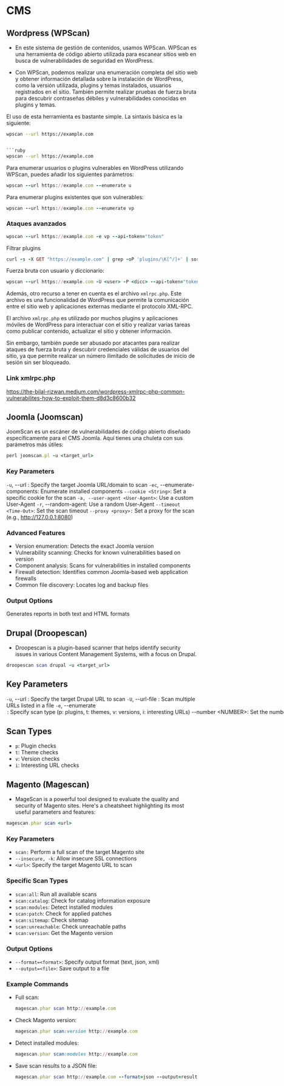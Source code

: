 # CMS


## Wordpress (WPScan)

- En este sistema de gestión de contenidos, usamos WPScan. WPScan es una herramienta de código abierto utilizada para escanear sitios web en busca de vulnerabilidades de seguridad en WordPress.

- Con WPScan, podemos realizar una enumeración completa del sitio web y obtener información detallada sobre la instalación de WordPress, como la versión utilizada, plugins y temas instalados,  usuarios registrados en el sitio. También permite realizar pruebas de fuerza bruta para descubrir contraseñas débiles y vulnerabilidades conocidas en plugins y temas.

El uso de esta herramienta es bastante simple. La sintaxis básica es la siguiente:

```bash
wpscan --url https://example.com


```ruby
wpscan --url https://example.com
```

Para enumerar usuarios o plugins vulnerables en WordPress utilizando WPScan, puedes añadir los siguientes parámetros:

```ruby
wpscan --url https://example.com --enumerate u
```

Para enumerar plugins existentes que son vulnerables:

```ruby
wpscan --url https://example.com --enumerate vp
```

### Ataques avanzados

```ruby
wpscan --url https://example.com -e vp --api-token="token"

```

Filtrar plugins
```ruby
curl -s -X GET "https://example.com" | grep -oP 'plugins/\K[^/]+' | sort -u
```

Fuerza bruta con usuario y diccionario:

```ruby
wpscan --url https://example.com -U <user> -P <dicc> --api-token="token"
```

Además, otro recurso a tener en cuenta es el archivo `xmlrpc.php`. Este archivo es una funcionalidad de WordPress que permite la comunicación entre el sitio web y aplicaciones externas mediante el protocolo XML-RPC.

El archivo `xmlrpc.php` es utilizado por muchos plugins y aplicaciones móviles de WordPress para interactuar con el sitio y realizar varias tareas como publicar contenido, actualizar el sitio y obtener información.

Sin embargo, también puede ser abusado por atacantes para realizar ataques de fuerza bruta y descubrir credenciales válidas de usuarios del sitio, ya que permite realizar un número ilimitado de solicitudes de inicio de sesión sin ser bloqueado.

### Link xmlrpc.php

https://the-bilal-rizwan.medium.com/wordpress-xmlrpc-php-common-vulnerabilites-how-to-exploit-them-d8d3c8600b32


## Joomla (Joomscan)

JoomScan es un escáner de vulnerabilidades de código abierto diseñado específicamente para el CMS Joomla. Aquí tienes una chuleta con sus parámetros más útiles:

```ruby
perl joomscan.pl -u <target_url>
```
### Key Parameters

`-u`, --url <URL>: Specify the target Joomla URL/domain to scan
`-ec`, --enumerate-components: Enumerate installed components
`--cookie <String>`: Set a specific cookie for the scan
`-a, --user-agent <User-Agent>`: Use a custom User-Agent
`-r`, --random-agent: Use a random User-Agent
`--timeout <Time-Out>`: Set the scan timeout
`--proxy <proxy>:` Set a proxy for the scan (e.g., http://127.0.0.1:8080)

### Advanced Features
- Version enumeration: Detects the exact Joomla version
- Vulnerability scanning: Checks for known vulnerabilities based on version
- Component analysis: Scans for vulnerabilities in installed components
- Firewall detection: Identifies common Joomla-based web application firewalls
- Common file discovery: Locates log and backup files

### Output Options
Generates reports in both text and HTML formats

## Drupal (Droopescan)

- Droopescan is a plugin-based scanner that helps identify security issues in various Content Management Systems, with a focus on Drupal.

```ruby
droopescan scan drupal -u <target_url>
```

## Key Parameters
`-u`, --url <URL>: Specify the target Drupal URL to scan
`-U`, --url-file <FILE>: Scan multiple URLs listed in a file
`-e`, --enumerate <OPTION>: Specify scan type (p: plugins, t: themes, v: versions, i: interesting URLs)
`--number <NUMBER>`: Set the number of requests to perform
`--threads <NUMBER>`: Set the number of threads for scanning (default: 4)

## Scan Types
- `p`: Plugin checks
- `t`: Theme checks
- `v`: Version checks
- `i`: Interesting URL checks

## Magento (Magescan)
- MageScan is a powerful tool designed to evaluate the quality and security of Magento sites. Here's a cheatsheet highlighting its most useful parameters and features:

```ruby
magescan.phar scan <url>
```

### Key Parameters
- `scan:` Perform a full scan of the target Magento site
- `--insecure, -k`: Allow insecure SSL connections
- `<url>`: Specify the target Magento URL to scan

### Specific Scan Types
- `scan:all`: Run all available scans
- `scan:catalog`: Check for catalog information exposure
- `scan:modules`: Detect installed modules
- `scan:patch`: Check for applied patches
- `scan:sitemap`: Check sitemap
- `scan:unreachable`: Check unreachable paths
- `scan:version`: Get the Magento version

### Output Options
- `--format=<format>`: Specify output format (text, json, xml)
- `--output=<file>`: Save output to a file

### Example Commands
- Full scan:
    ```ruby
    magescan.phar scan http://example.com
    ```
- Check Magento version:
    ```ruby
    magescan.phar scan:version http://example.com
    ```
- Detect installed modules:
    ```ruby
    magescan.phar scan:modules http://example.com
    ```

- Save scan results to a JSON file:
    ```ruby
    magescan.phar scan http://example.com --format=json --output=results.json
    ```
